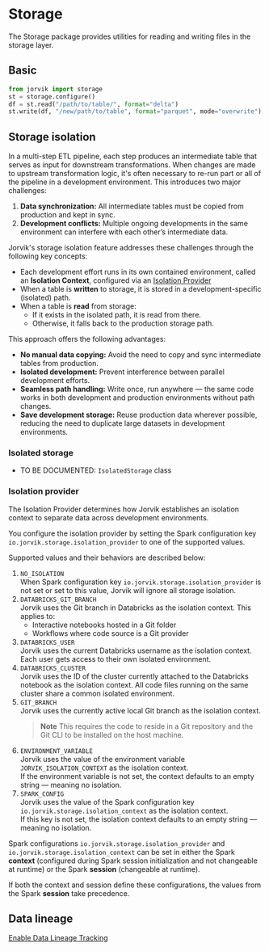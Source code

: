 # Storage
The Storage package provides utilities for reading and writing files in the storage layer.

## Basic
```python
from jorvik import storage
st = storage.configure()
df = st.read("/path/to/table/", format="delta")
st.write(df, "/new/path/to/table", format="parquet", mode="overwrite")
```

## Storage isolation

In a multi-step ETL pipeline, each step produces an intermediate table that serves as input for downstream transformations. When changes are made to upstream transformation logic, it's often necessary to re-run part or all of the pipeline in a development environment. This introduces two major challenges:
1. **Data synchronization:** All intermediate tables must be copied from production and kept in sync.
2. **Development conflicts:** Multiple ongoing developments in the same environment can interfere with each other’s intermediate data.

Jorvik's storage isolation feature addresses these challenges through the following key concepts:
- Each development effort runs in its own contained environment, called an **Isolation Context**, configured via an [Isolation Provider](#isolation-provider)
- When a table is **written** to storage, it is stored in a development-specific (isolated) path.
- When a table is **read** from storage:
    - If it exists in the isolated path, it is read from there.
    - Otherwise, it falls back to the production storage path.

This approach offers the following advantages:
- **No manual data copying:** Avoid the need to copy and sync intermediate tables from production.
- **Isolated development:** Prevent interference between parallel development efforts.
- **Seamless path handling:** Write once, run anywhere — the same code works in both development and production environments without path changes.
- **Save development storage:** Reuse production data wherever possible, reducing the need to duplicate large datasets in development environments.

### Isolated storage
- TO BE DOCUMENTED: `IsolatedStorage` class

### Isolation provider

The Isolation Provider determines how Jorvik establishes an isolation context to separate data across development environments.

You configure the isolation provider by setting the Spark configuration key `io.jorvik.storage.isolation_provider` to one of the supported values.

Supported values and their behaviors are described below:
1. `NO_ISOLATION`  
When Spark configuration key `io.jorvik.storage.isolation_provider` is not set or set to this value, Jorvik will ignore all storage isolation.
2. `DATABRICKS_GIT_BRANCH`  
Jorvik uses the Git branch in Databricks as the isolation context. This applies to:
    - Interactive notebooks hosted in a Git folder
    - Workflows where code source is a Git provider
3. `DATABRICKS_USER`  
Jorvik uses the current Databricks username as the isolation context. Each user gets access to their own isolated environment.
4. `DATABRICKS_CLUSTER`  
Jorvik uses the ID of the cluster currently attached to the Databricks notebook as the isolation context. All code files running on the same cluster share a common isolated environment.
5. `GIT_BRANCH`  
Jorvik uses the currently active local Git branch as the isolation context.
    > **Note** This requires the code to reside in a Git repository and the Git CLI to be installed on the host machine.
6. `ENVIRONMENT_VARIABLE`  
Jorvik uses the value of the environment variable `JORVIK_ISOLATION_CONTEXT` as the isolation context.  
If the environment variable is not set, the context defaults to an empty string — meaning no isolation.
7. `SPARK_CONFIG`  
Jorvik uses the value of the Spark configuration key `io.jorvik.storage.isolation_context` as the isolation context.  
If this key is not set, the isolation context defaults to an empty string — meaning no isolation.

Spark configurations `io.jorvik.storage.isolation_provider` and `io.jorvik.storage.isolation_context` can be set in either the Spark **context** (configured during Spark session initialization and not changeable at runtime) or the Spark **session** (changeable at runtime).

If both the context and session define these configurations, the values from the Spark **session** take precedence.

## Data lineage
[Enable Data Lineage Tracking](https://github.com/jorvik-io/jorvik/blob/main/jorvik/data_lineage/README.md)
